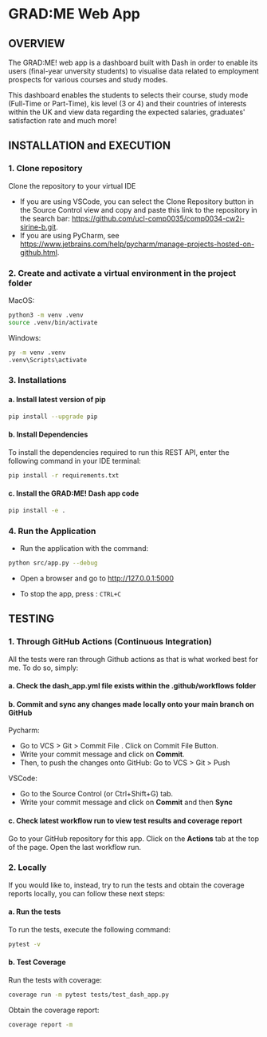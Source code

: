 # GRAD:ME Web App
## OVERVIEW
The GRAD:ME! web app is a dashboard built with Dash in order to enable its users (final-year unversity students) to visualise data related to employment prospects for various courses and study modes.

This dashboard enables the students to selects their course, study mode (Full-Time or Part-Time), kis level (3 or 4) and their countries of interests within the UK and view data regarding the expected salaries, graduates' satisfaction rate and much more!


## INSTALLATION and EXECUTION
### 1. Clone repository
Clone the repository to your virtual IDE
- If you are using VSCode, you can select the Clone Repository button in the Source Control view and copy and paste this link to the repository in the search bar: https://github.com/ucl-comp0035/comp0034-cw2i-sirine-b.git.
- If you are using PyCharm, see https://www.jetbrains.com/help/pycharm/manage-projects-hosted-on-github.html.

### 2. Create and activate a virtual environment in the project folder

MacOS: 
```bash 
python3 -m venv .venv
source .venv/bin/activate
```
Windows: 
```bash
py -m venv .venv
.venv\Scripts\activate
``` 
### 3. Installations
#### a. Install latest version of pip
```bash
pip install --upgrade pip
```
#### b. Install Dependencies
To install the dependencies required to run this REST API, enter the following command in your IDE terminal:
```bash
pip install -r requirements.txt
```
#### c. Install the GRAD:ME! Dash app code
```bash
pip install -e .
```

### 4. Run the Application
- Run the application with the command:
```bash
python src/app.py --debug
```
- Open a browser and go to http://127.0.0.1:5000 

- To stop the app, press : `CTRL+C`


## TESTING

### 1. Through GitHub Actions (Continuous Integration)
All the tests were ran through Github actions as that is what worked best for me. To do so, simply:

  #### a. Check the dash_app.yml file exists within the .github/workflows folder

  #### b. Commit and sync any changes made locally onto your main branch on GitHub

  Pycharm:
  - Go to VCS > Git > Commit File . Click on Commit File Button.
  - Write your commit message and click on **Commit**.
  - Then, to push the changes onto GitHub: Go to VCS > Git > Push
  
  VSCode:
  - Go to the Source Control (or Ctrl+Shift+G) tab.
  - Write your commit message and click on **Commit** and then **Sync**
  
  #### c. Check latest workflow run to view test results and coverage report
  Go to your GitHub repository for this app. Click on the **Actions** tab at the top of the page. Open the last workflow run.


### 2. Locally
If you would like to, instead, try to run the tests and obtain the coverage reports locally, you can follow these next steps:
  
  #### a. Run the tests
  
  To run the tests, execute the following command:
  
  ```bash
  pytest -v
  ```
  #### b. Test Coverage
  
  Run the tests with coverage:
  
  ```bash
  coverage run -m pytest tests/test_dash_app.py
  ```
  Obtain the coverage report: 

```bash
coverage report -m
```
